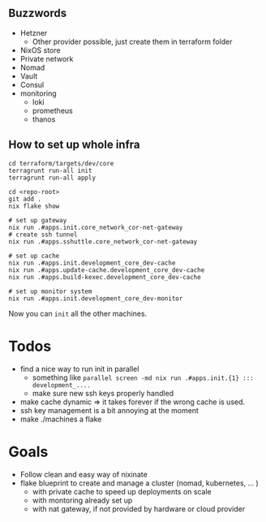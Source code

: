 ## Buzzwords

- Hetzner
  - Other provider possible, just create them in terraform folder
- NixOS store
- Private network
- Nomad
- Vault
- Consul
- monitoring
  - loki
  - prometheus
  - thanos

## How to set up whole infra

```shell
cd terraform/targets/dev/core
terragrunt run-all init
terragrunt run-all apply
```

```shell
cd <repo-root>
git add .
nix flake show
```

```shell
# set up gateway
nix run .#apps.init.core_network_cor-net-gateway
# create ssh tunnel
nix run .#apps.sshuttle.core_network_cor-net-gateway

# set up cache
nix run .#apps.init.development_core_dev-cache
nix run .#apps.update-cache.development_core_dev-cache
nix run .#apps.build-kexec.development_core_dev-cache

# set up monitor system
nix run .#apps.init.development_core_dev-monitor
```

Now you can `init` all the other machines.

# Todos

- find a nice way to run init in parallel
  - something like `parallel screen -md nix run .#apps.init.{1} ::: development_....`
  - make sure new ssh keys properly handled
- make cache dynamic => it takes forever if the wrong cache is used.
- ssh key management is a bit annoying at the moment
- make ./machines a flake

# Goals

- Follow clean and easy way of nixinate
- flake blueprint to create and manage a cluster (nomad, kubernetes, ... )
  - with private cache to speed up deployments on scale
  - with montoring already set up
  - with nat gateway, if not provided by hardware or cloud provider
